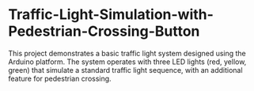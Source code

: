 # Traffic-Light-Simulation-with-Pedestrian-Crossing-Button
This project demonstrates a basic traffic light system designed using the Arduino platform. The system operates with three LED lights (red, yellow, green) that simulate a standard traffic light sequence, with an additional feature for pedestrian crossing.
